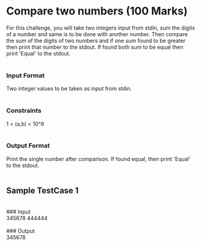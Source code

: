 # Compare two numbers (100 Marks)<br/>
For this challenge, you will take two integers input from stdin, sum the digits of a number and same is to be done with another number. Then compare the sum of the digits of two numbers and if one sum found to be greater then print that number to the stdout. If found both sum to be equal then print 'Equal' to the stdout.<br/>
<br/>
### Input Format<br/>
Two integer values to be taken as input from stdin. <br/>
<br/>
### Constraints<br/>
1 < (a,b) < 10^9<br/>
<br/>
### Output Format<br/>
Print the single number after comparison. If found equal, then print 'Equal' to the stdout. <br/>
<br/>
## Sample TestCase 1<br/>
<br/>
### Input<br/>
345678   444444<br/>
<br/>
### Output<br/>
345678<br/>